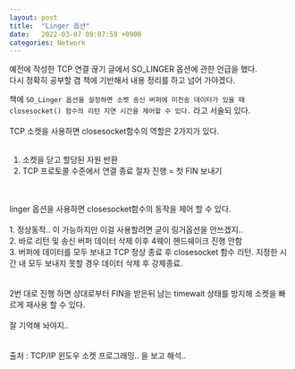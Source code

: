 ```yaml
---
layout: post
title:  "Linger 옵션"
date:   2022-03-07 09:07:59 +0900
categories: Network
---
```


예전에 작성한 TCP 연결 끊기 글에서 SO_LINGER 옵션에 관한 언급을 했다. <br>
다시 정확히 공부할 겸 책에 기반해서 내용 정리를 하고 넘어 가야겠다.<br>

책에 `SO_Linger 옵션을 설정하면 소켓 송신 버퍼에 미전송 데이터가 있을 때 closesocket() 함수의 리턴 지연 시간을 제어할 수 있다.` 라고 서술되 있다. <br>
<br>
TCP 소켓을 사용하면 closesocket함수의 역할은 2가지가 있다. <br>
<br>
1. 소켓을 닫고 할당된 자원 반환 <br>
2. TCP 프로토콜 수준에서 연결 종료 절차 진행 = 첫 FIN 보내기<br>
<br>
<br>
linger 옵션을 사용하면 closesocket함수의 동작을 제어 할 수 있다. <br>
<br>
1. 정상동작.. 이 가능하지만 이걸 사용할려면 굳이 링거옵션을 안쓰겠지.. <br>
2. 바로 리턴 및 송신 버퍼 데이터 삭제 이후 4웨이 핸드쉐이크 진행 안함 <br>
3. 버퍼에 데이터를 모두 보내고 TCP 정상 종료 후 closesocket 함수 리턴. 지정한 시간 내 모두 보내지 못할 경우 데이터 삭제 후 강제종료. <br>
<br>
<br>
2번 대로 진행 하면 상대로부터 FIN을 받은뒤 남는 timewait 상태를 방지해 소켓을 빠르게 재사용 할 수 있다.<br>
<br>
잘 기억해 놔야지..<br>
<br>
<br>
출처 : TCP/IP 윈도우 소켓 프로그래밍.. 을 보고 해석..<br>
<br>
